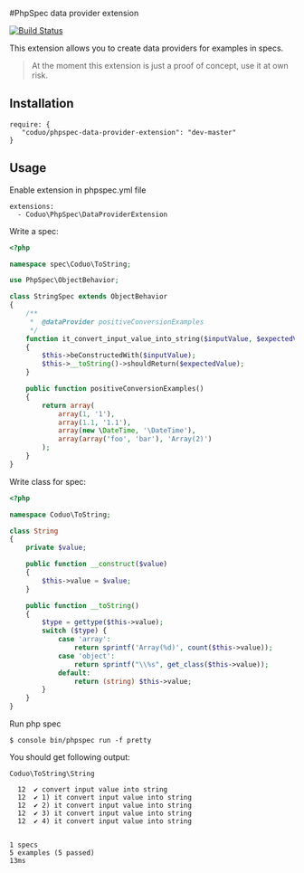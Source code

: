 #PhpSpec data provider extension

[![Build Status](https://travis-ci.org/coduo/phpspec-data-provider-extension.svg?branch=master)](https://travis-ci.org/coduo/phpspec-data-provider-extension)

This extension allows you to create data providers for examples in specs.

> At the moment this extension is just a proof of concept, use it at own risk.

## Installation

```
require: {
   "coduo/phpspec-data-provider-extension": "dev-master"
}
```

## Usage

Enable extension in phpspec.yml file

```
extensions:
  - Coduo\PhpSpec\DataProviderExtension
```

Write a spec:

```php
<?php

namespace spec\Coduo\ToString;

use PhpSpec\ObjectBehavior;

class StringSpec extends ObjectBehavior
{
    /**
     *  @dataProvider positiveConversionExamples
     */
    function it_convert_input_value_into_string($inputValue, $expectedValue)
    {
        $this->beConstructedWith($inputValue);
        $this->__toString()->shouldReturn($expectedValue);
    }

    public function positiveConversionExamples()
    {
        return array(
            array(1, '1'),
            array(1.1, '1.1'),
            array(new \DateTime, '\DateTime'),
            array(array('foo', 'bar'), 'Array(2)')
        );
    }
}
```

Write class for spec:

```php
<?php

namespace Coduo\ToString;

class String
{
    private $value;

    public function __construct($value)
    {
        $this->value = $value;
    }

    public function __toString()
    {
        $type = gettype($this->value);
        switch ($type) {
            case 'array':
                return sprintf('Array(%d)', count($this->value));
            case 'object':
                return sprintf("\\%s", get_class($this->value));
            default:
                return (string) $this->value;
        }
    }
}
```

Run php spec

```
$ console bin/phpspec run -f pretty
```

You should get following output:

```
Coduo\ToString\String

  12  ✔ convert input value into string
  12  ✔ 1) it convert input value into string
  12  ✔ 2) it convert input value into string
  12  ✔ 3) it convert input value into string
  12  ✔ 4) it convert input value into string


1 specs
5 examples (5 passed)
13ms
```
